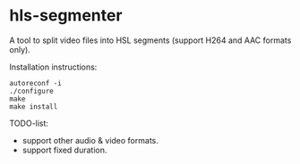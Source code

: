# hls-segmenter
A tool to split video files into HSL segments (support H264 and AAC formats only).

Installation instructions:
```
autoreconf -i
./configure
make
make install
```
TODO-list:
 - support other audio & video formats.
 - support fixed duration.
